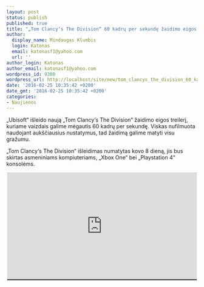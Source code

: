 ```yaml
---
layout: post
status: publish
published: true
title: "„Tom Clancy‘s The Division“ 60 kadrų per sekundę žaidimo eigos treileris"
author:
  display_name: Mindaugas Klumbis
  login: Katonas
  email: katonasf1@yahoo.com
  url: ''
author_login: Katonas
author_email: katonasf1@yahoo.com
wordpress_id: 9300
wordpress_url: http://localhost/site/new/tom_clancys_the_division_60_kadru_per_sekunde_zaidimu_eigos_treileris/
date: '2016-02-25 10:35:42 +0200'
date_gmt: '2016-02-25 10:35:42 +0200'
categories:
- Naujienos
---
```

<p>
	&bdquo;Ubisoft&ldquo; i&scaron;leido naują &bdquo;Tom Clancy&lsquo;s The Division&ldquo; žaidimo eigos treilerį, kuriame vaizdais galime mėgautis 60 kadrų per sekundę. Viskas nufilmuota naudojant auk&scaron;čiausius nustatymus, tad žaidimą galime matyti visu gražumu.</p>
<p>
	&bdquo;Tom Clancy&lsquo;s The Division&ldquo; i&scaron;leidimas numatytas kovo 8 dieną, jis bus skirtas asmeniniams kompiuteriams, &bdquo;Xbox One&ldquo; bei &bdquo;Playstation 4&ldquo; konsolėms.</p>
<p style="text-align: center;">
	<span style="color: rgb(187, 187, 187); font-family: Roboto, Arial, Helvetica, sans-serif; font-size: 11px; line-height: 11.44px; background-color: rgba(28, 28, 28, 0.8);"><iframe allowfullscreen="" frameborder="0" height="281" src="https://www.youtube.com/embed/VoihtTcohO8" width="500"></iframe></span></p>
